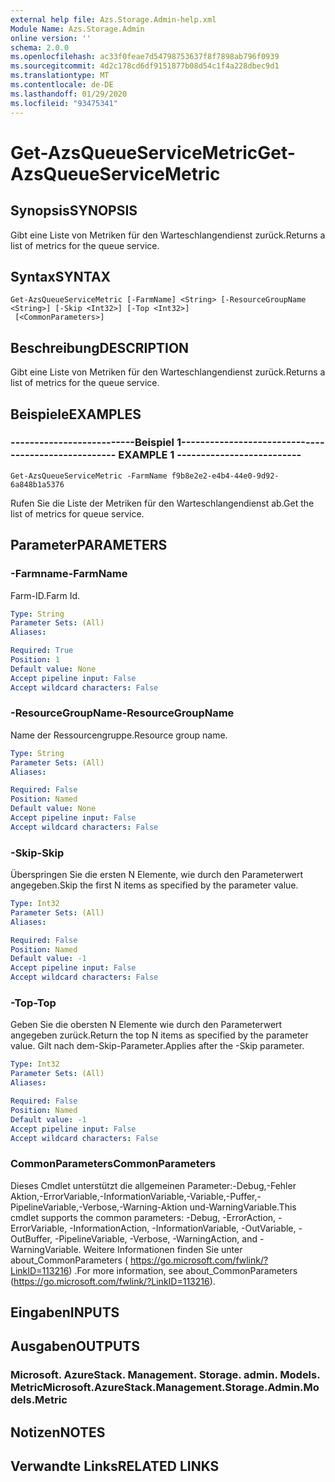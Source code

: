 ```yaml
---
external help file: Azs.Storage.Admin-help.xml
Module Name: Azs.Storage.Admin
online version: ''
schema: 2.0.0
ms.openlocfilehash: ac33f0feae7d54798753637f8f7898ab796f0939
ms.sourcegitcommit: 4d2c178cd6df9151877b08d54c1f4a228dbec9d1
ms.translationtype: MT
ms.contentlocale: de-DE
ms.lasthandoff: 01/29/2020
ms.locfileid: "93475341"
---
```

# <span data-ttu-id="b9b8d-101">Get-AzsQueueServiceMetric</span><span class="sxs-lookup"><span data-stu-id="b9b8d-101">Get-AzsQueueServiceMetric</span></span>

## <span data-ttu-id="b9b8d-102">Synopsis</span><span class="sxs-lookup"><span data-stu-id="b9b8d-102">SYNOPSIS</span></span>
<span data-ttu-id="b9b8d-103">Gibt eine Liste von Metriken für den Warteschlangendienst zurück.</span><span class="sxs-lookup"><span data-stu-id="b9b8d-103">Returns a list of metrics for the queue service.</span></span>

## <span data-ttu-id="b9b8d-104">Syntax</span><span class="sxs-lookup"><span data-stu-id="b9b8d-104">SYNTAX</span></span>

```
Get-AzsQueueServiceMetric [-FarmName] <String> [-ResourceGroupName <String>] [-Skip <Int32>] [-Top <Int32>]
 [<CommonParameters>]
```

## <span data-ttu-id="b9b8d-105">Beschreibung</span><span class="sxs-lookup"><span data-stu-id="b9b8d-105">DESCRIPTION</span></span>
<span data-ttu-id="b9b8d-106">Gibt eine Liste von Metriken für den Warteschlangendienst zurück.</span><span class="sxs-lookup"><span data-stu-id="b9b8d-106">Returns a list of metrics for the queue service.</span></span>

## <span data-ttu-id="b9b8d-107">Beispiele</span><span class="sxs-lookup"><span data-stu-id="b9b8d-107">EXAMPLES</span></span>

### <span data-ttu-id="b9b8d-108">--------------------------Beispiel 1--------------------------</span><span class="sxs-lookup"><span data-stu-id="b9b8d-108">-------------------------- EXAMPLE 1 --------------------------</span></span>
```
Get-AzsQueueServiceMetric -FarmName f9b8e2e2-e4b4-44e0-9d92-6a848b1a5376
```

<span data-ttu-id="b9b8d-109">Rufen Sie die Liste der Metriken für den Warteschlangendienst ab.</span><span class="sxs-lookup"><span data-stu-id="b9b8d-109">Get the list of metrics for queue service.</span></span>

## <span data-ttu-id="b9b8d-110">Parameter</span><span class="sxs-lookup"><span data-stu-id="b9b8d-110">PARAMETERS</span></span>

### <span data-ttu-id="b9b8d-111">-Farmname</span><span class="sxs-lookup"><span data-stu-id="b9b8d-111">-FarmName</span></span>
<span data-ttu-id="b9b8d-112">Farm-ID.</span><span class="sxs-lookup"><span data-stu-id="b9b8d-112">Farm Id.</span></span>

```yaml
Type: String
Parameter Sets: (All)
Aliases: 

Required: True
Position: 1
Default value: None
Accept pipeline input: False
Accept wildcard characters: False
```

### <span data-ttu-id="b9b8d-113">-ResourceGroupName</span><span class="sxs-lookup"><span data-stu-id="b9b8d-113">-ResourceGroupName</span></span>
<span data-ttu-id="b9b8d-114">Name der Ressourcengruppe.</span><span class="sxs-lookup"><span data-stu-id="b9b8d-114">Resource group name.</span></span>

```yaml
Type: String
Parameter Sets: (All)
Aliases: 

Required: False
Position: Named
Default value: None
Accept pipeline input: False
Accept wildcard characters: False
```

### <span data-ttu-id="b9b8d-115">-Skip</span><span class="sxs-lookup"><span data-stu-id="b9b8d-115">-Skip</span></span>
<span data-ttu-id="b9b8d-116">Überspringen Sie die ersten N Elemente, wie durch den Parameterwert angegeben.</span><span class="sxs-lookup"><span data-stu-id="b9b8d-116">Skip the first N items as specified by the parameter value.</span></span>

```yaml
Type: Int32
Parameter Sets: (All)
Aliases: 

Required: False
Position: Named
Default value: -1
Accept pipeline input: False
Accept wildcard characters: False
```

### <span data-ttu-id="b9b8d-117">-Top</span><span class="sxs-lookup"><span data-stu-id="b9b8d-117">-Top</span></span>
<span data-ttu-id="b9b8d-118">Geben Sie die obersten N Elemente wie durch den Parameterwert angegeben zurück.</span><span class="sxs-lookup"><span data-stu-id="b9b8d-118">Return the top N items as specified by the parameter value.</span></span>
<span data-ttu-id="b9b8d-119">Gilt nach dem-Skip-Parameter.</span><span class="sxs-lookup"><span data-stu-id="b9b8d-119">Applies after the -Skip parameter.</span></span>

```yaml
Type: Int32
Parameter Sets: (All)
Aliases: 

Required: False
Position: Named
Default value: -1
Accept pipeline input: False
Accept wildcard characters: False
```

### <span data-ttu-id="b9b8d-120">CommonParameters</span><span class="sxs-lookup"><span data-stu-id="b9b8d-120">CommonParameters</span></span>
<span data-ttu-id="b9b8d-121">Dieses Cmdlet unterstützt die allgemeinen Parameter:-Debug,-Fehler Aktion,-ErrorVariable,-InformationVariable,-Variable,-Puffer,-PipelineVariable,-Verbose,-Warning-Aktion und-WarningVariable.</span><span class="sxs-lookup"><span data-stu-id="b9b8d-121">This cmdlet supports the common parameters: -Debug, -ErrorAction, -ErrorVariable, -InformationAction, -InformationVariable, -OutVariable, -OutBuffer, -PipelineVariable, -Verbose, -WarningAction, and -WarningVariable.</span></span> <span data-ttu-id="b9b8d-122">Weitere Informationen finden Sie unter about_CommonParameters ( https://go.microsoft.com/fwlink/?LinkID=113216) .</span><span class="sxs-lookup"><span data-stu-id="b9b8d-122">For more information, see about_CommonParameters (https://go.microsoft.com/fwlink/?LinkID=113216).</span></span>

## <span data-ttu-id="b9b8d-123">Eingaben</span><span class="sxs-lookup"><span data-stu-id="b9b8d-123">INPUTS</span></span>

## <span data-ttu-id="b9b8d-124">Ausgaben</span><span class="sxs-lookup"><span data-stu-id="b9b8d-124">OUTPUTS</span></span>

### <span data-ttu-id="b9b8d-125">Microsoft. AzureStack. Management. Storage. admin. Models. Metric</span><span class="sxs-lookup"><span data-stu-id="b9b8d-125">Microsoft.AzureStack.Management.Storage.Admin.Models.Metric</span></span>

## <span data-ttu-id="b9b8d-126">Notizen</span><span class="sxs-lookup"><span data-stu-id="b9b8d-126">NOTES</span></span>

## <span data-ttu-id="b9b8d-127">Verwandte Links</span><span class="sxs-lookup"><span data-stu-id="b9b8d-127">RELATED LINKS</span></span>

